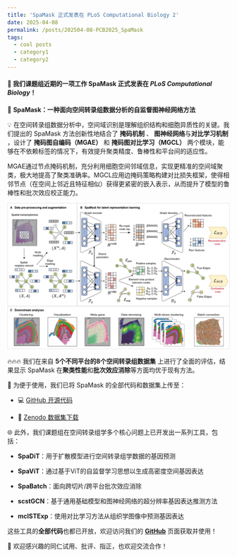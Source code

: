 ```yaml
---
title: 'SpaMask 正式发表在 PLoS Computational Biology 2'
date: 2025-04-08
permalink: /posts/202504-08-PCB2025_SpaMask
tags:
  - cool posts
  - category1
  - category2
---
```


#### 🎉 我们课题组近期的一项工作 **SpaMask** 正式发表在 _PLoS Computational Biology_！

🔬 **SpaMask：一种面向空间转录组数据分析的自监督图神经网络方法**

💡 在空间转录组数据分析中，空间域识别是理解组织结构和细胞异质性的关键。我们提出的 SpaMask 方法创新性地结合了 **掩码机制** 、 **图神经网络**与**对比学习机制** ，设计了 **掩码图自编码（MGAE）** 和 **掩码图对比学习（MGCL）** 两个模块，能够在不依赖标签的情况下，有效提升聚类精度、鲁棒性和平台间的适应性。 

MGAE通过节点掩码机制，充分利用细胞空间邻域信息，实现更精准的空间域聚类，极大地提高了聚类准确率。MGCL应用边掩码策略构建对比损失框架，使得相邻节点（在空间上邻近且特征相似）获得更紧密的嵌入表示，从而提升了模型的鲁棒性和批次效应校正能力。

![SpaMask](https://github.com/wenwenmin/SpaMask/blob/main/SpaMask.jpg?raw=true)

🔥🔥🔥 我们在来自 **5个不同平台的8个空间转录组数据集** 上进行了全面的评估，结果显示 SpaMask 在**聚类性能**和**批次效应消除**等方面均优于现有方法。

🚀 为便于使用，我们已将 SpaMask 的全部代码和数据集上传至：

-   💻 [GitHub 开源代码](https://github.com/wenwenmin/SpaMask)

-   📁 [Zenodo 数据集下载](https://zenodo.org/records/14062665)


🌐 此外，我们课题组在空间转录组学多个核心问题上已开发出一系列工具，包括：

-   **SpaDiT**：用于扩散模型进行空间转录组学数据的基因预测
    
-   **SpaViT**：通过基于ViT的自监督学习思想以生成高密度空间基因表达
    
-   **SpaBatch**：面向跨切片/跨平台批次效应消除
    
-   **scstGCN**：基于通用基础模型和图神经网络的超分辨率基因表达推测方法
    
-   **mclSTExp**：使用对比学习方法从组织学图像中预测基因表达
    

这些工具的**全部代码**也都已开放，欢迎访问我们的  **[GitHub](https://github.com/wenwenmin/)** 页面获取并使用！

📢 欢迎感兴趣的同仁试用、批评、指正，也欢迎交流合作！
